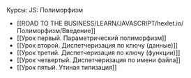 
Курсы:
JS: Полиморфизм
+ [[ROAD TO THE BUSINESS/LEARN/JAVASCRIPT/hexlet.io/Полиморфизм/Введение]]
+ [[Урок первый. Параметрический полиморфизм]]
+ [[Урок второй. Диспетчеризация по ключу (данные)]]
+ [[Урок третий. Диспетчеризация по ключу (функции)]]
+ [[Урок четвертый. Диспетчеризация по имени файла]]
+ [[Урок пятый. Утиная типизация]]